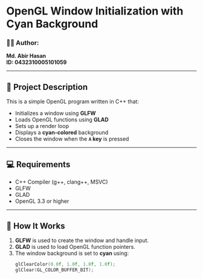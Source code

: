 # OpenGL Window Initialization with Cyan Background

### 🧑‍💻 Author:
**Md. Abir Hasan**  
**ID: 0432310005101059**

---

## 📌 Project Description

This is a simple OpenGL program written in C++ that:

- Initializes a window using **GLFW**
- Loads OpenGL functions using **GLAD**
- Sets up a render loop
- Displays a **cyan-colored** background
- Closes the window when the **`A` key** is pressed

---

## 💻 Requirements

- C++ Compiler (g++, clang++, MSVC)
- GLFW
- GLAD
- OpenGL 3.3 or higher

---

## 🧩 How It Works

1. **GLFW** is used to create the window and handle input.
2. **GLAD** is used to load OpenGL function pointers.
3. The window background is set to **cyan** using:
   ```cpp
   glClearColor(0.0f, 1.0f, 1.0f, 1.0f);
   glClear(GL_COLOR_BUFFER_BIT);

